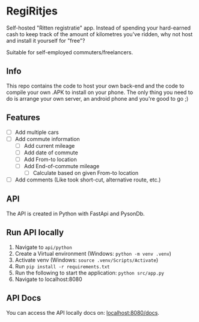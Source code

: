 # RegiRitjes
Self-hosted "Ritten registratie" app. Instead of spending your hard-earned cash to keep track of the amount of kilometres you've ridden, why not host and install it yourself for "free"?

Suitable for self-employed commuters/freelancers.

## Info
This repo contains the code to host your own back-end and the code to compile your own .APK to install on your phone.
The only thing you need to do is arrange your own server, an android phone and you're good to go ;)

## Features
- [ ] Add multiple cars
- [ ] Add commute information
    - [ ] Add current mileage
    - [ ] Add date of commute
    - [ ] Add From-to location
    - [ ] Add End-of-commute mileage
      - [ ] Calculate based on given From-to location
- [ ] Add comments (Like took short-cut, alternative route, etc.)

## API
The API is created in Python with FastApi and PysonDb.
## Run API locally
1. Navigate to `api/python`
2. Create a Virtual environment (Windows: `python -m venv .venv`) 
3. Activate venv (Windows: `source .venv/Scripts/Activate`)
4. Run `pip install -r requirements.txt`
5. Run the following to start the application: `python src/app.py`
6. Navigate to localhost:8080

## API Docs
You can access the API locally docs on: [localhost:8080/docs](http://localhost:8080/docs).